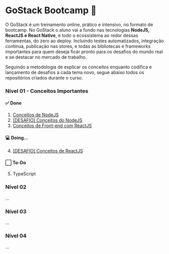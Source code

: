 # GoStack Bootcamp :rocket:
  O GoStack é um treinamento online, prático e intensivo, no formato de bootcamp. No GoStack o aluno vai a fundo nas tecnologias **NodeJS, ReactJS e React Native**, e todo o ecossistema ao redor dessas ferramentas, do zero ao deploy. Incluindo testes automatizados, integração contínua, publicação nas stores, e todas as bibliotecas e frameworks importantes para quem deseja ficar pronto para os desafios do mundo real e se destacar no mercado de trabalho. 


Seguindo a metodologia de explicar os conceitos enquanto codifica e lançamento de desafios a cada tema novo, segue abaixo todos os repositórios criados durante o curso.

### Nível 01 - Conceitos Importantes
#### :white_check_mark: Done
1. [Conceitos de NodeJS](https://github.com/salescamila/gostack-01.conceitos_node)
2. [\[DESAFIO\] Conceitos do NodeJS](https://github.com/salescamila/gostack-02.desafio_02_conceitos_node)
3. [Conceitos de Front-end com ReactJS](https://github.com/salescamila/gostack-03.front-end_reactjs)

#### :computer: Doing...
4. [\[DESAFIO\] Conceitos de ReactJS](https://github.com/salescamila/gostack-04.desafio_03_conceitos_reactjs)

#### :white_large_square: To-Do
5. TypeScript



### Nível 02
... 
### Nível 03
...
### Nível 04
...

